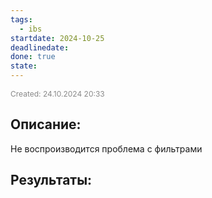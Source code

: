 ```yaml
---
tags:
  - ibs
startdate: 2024-10-25
deadlinedate: 
done: true
state:
---
```

<span style="font-size:12px; color:#888888;">Created: 24.10.2024 20:33</span>

## Описание:

Не воспроизводится проблема с фильтрами

## Результаты:


